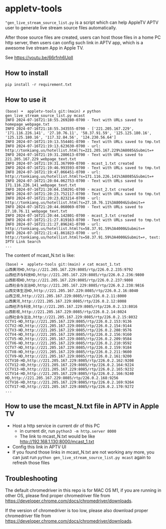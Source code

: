 # appletv-tools

`"gen_live_stream_source_list.py` is a script which can help AppleTV APTV user to generate live stream source files automatically.

After those source files are created, users can host those files in a home PC http server, then users can config such link in APTV app, which is a awesome live stream App in Apple TV.

See https://youtu.be/66rfnh6UplI

## How to install 

```
pip install -r requirement.txt
```

## How to use it

```
(base) ➜  appletv-tools git:(main) ✗ python gen_live_stream_source_list.py mcast
INFO 2024-07-16T21:18:55.269280-0700 - Text with URLs saved to homepage_webpage.txt
INFO 2024-07-16T21:18:55.343555-0700 - ['221.205.167.229', '171.116.226.141', '27.10.76.11', '58.37.91.59', '125.125.180.16', '125.125.180.16', '117.32.84.56', '124.230.56.64']
INFO 2024-07-16T21:19:13.554401-0700 - Text with URLs saved to tmp.txt
INFO 2024-07-16T21:19:13.623630-0700 - url: http://tonkiang.us/hotellist.html?s=221.205.167.229%3A8085&Submit=+
INFO 2024-07-16T21:19:31.280613-0700 - Text with URLs saved to 221.205.167.229_webpage_text.txt
INFO 2024-07-16T21:19:31.367999-0700 - mcast_1.txt created
INFO 2024-07-16T21:19:46.993593-0700 - Text with URLs saved to tmp.txt
INFO 2024-07-16T21:19:47.066451-0700 - url: http://tonkiang.us/hotellist.html?s=171.116.226.141%3A8085&Submit=+
INFO 2024-07-16T21:20:04.062753-0700 - Text with URLs saved to 171.116.226.141_webpage_text.txt
INFO 2024-07-16T21:20:04.150291-0700 - mcast_2.txt created
INFO 2024-07-16T21:20:23.752117-0700 - Text with URLs saved to tmp.txt
INFO 2024-07-16T21:20:23.823214-0700 - url: http://tonkiang.us/hotellist.html?s=27.10.76.11%3A8004&Submit=+
INFO 2024-07-16T21:20:44.060069-0700 - Text with URLs saved to 27.10.76.11_webpage_text.txt
INFO 2024-07-16T21:20:44.142801-0700 - mcast_3.txt created
INFO 2024-07-16T21:21:27.819163-0700 - Text with URLs saved to tmp.txt
INFO 2024-07-16T21:21:27.896241-0700 - url: http://tonkiang.us/hotellist.html?s=58.37.91.59%3A4000&Submit=+
INFO 2024-07-16T21:21:41.861823-0700 - url: http://tonkiang.us/hotellist.html?s=58.37.91.59%3A4000&Submit=+, text:    IPTV Link Search
...
```

The content of mcast_N.txt is like:
```
(base) ➜  appletv-tools git:(main) ✗ cat mcast_1.txt
山西黄河HD,http://221.205.167.229:8085/rtp/226.0.2.235:9792
山西经济与科技HD,http://221.205.167.229:8085/rtp/226.0.2.236:9800
山西影视HD,http://221.205.167.229:8085/rtp/226.0.2.237:9808
山西社会与法治HD,http://221.205.167.229:8085/rtp/226.0.2.238:9816
山西文体生活HD,http://221.205.167.229:8085/rtp/226.0.2.16:8040
山西卫视,http://221.205.167.229:8085/rtp/226.0.2.11:8000
山西黄河,http://221.205.167.229:8085/rtp/226.0.2.12:8008
山西经济与科技,http://221.205.167.229:8085/rtp/226.0.2.13:8016
山西影视,http://221.205.167.229:8085/rtp/226.0.2.14:8024
山西社会与法治,http://221.205.167.229:8085/rtp/226.0.2.15:8032
CCTV1-HD,http://221.205.167.229:8085/rtp/226.0.2.153:9136
CCTV2-HD,http://221.205.167.229:8085/rtp/226.0.2.154:9144
CCTV3-HD,http://221.205.167.229:8085/rtp/226.0.2.208:9576
CCTV4-HD,http://221.205.167.229:8085/rtp/226.0.2.156:9160
CCTV5-HD,http://221.205.167.229:8085/rtp/226.0.2.209:9584
CCTV6-HD,http://221.205.167.229:8085/rtp/226.0.2.210:9592
CCTV7-HD,http://221.205.167.229:8085/rtp/226.0.2.159:9184
CCTV8-HD,http://221.205.167.229:8085/rtp/226.0.2.211:9600
CCTV9-HD,http://221.205.167.229:8085/rtp/226.0.2.161:9200
CCTV10-HD,http://221.205.167.229:8085/rtp/226.0.2.162:9208
CCTV12-HD,http://221.205.167.229:8085/rtp/226.0.2.164:9224
CCTV13-HD,http://221.205.167.229:8085/rtp/226.0.2.165:9232
CCTV14-HD,http://221.205.167.229:8085/rtp/226.0.2.166:9240
HD,http://221.205.167.229:8085/rtp/226.0.2.168:9256
CCTV16-HD,http://221.205.167.229:8085/rtp/226.0.2.169:9264
CCTV17-HD,http://221.205.167.229:8085/rtp/226.0.2.170:9272
...
```


## How to use the mcast_N.txt file in APTV in Apple TV 

 - Host a http service in current dir of this PC
   - in current dir, run `python3 -m http.server 8000`
   - The link to mcast_N.txt would be like http://192.168.1.130:8000/mcast_1.txt  
 - Config this link in APTV UI
 - If you found those links in mcast_N.txt are not working any more, you can just run `python gen_live_stream_source_list.py mcast` again to refresh those files
 
 

## Troubleshooting

The default chromedriver in this repo is for MAC OS M1, if you are running in other OS, please find proper chromedriver file from https://developer.chrome.com/docs/chromedriver/downloads.

If the version of chromedriver is too low, please also download proper chromedriver file from https://developer.chrome.com/docs/chromedriver/downloads.


